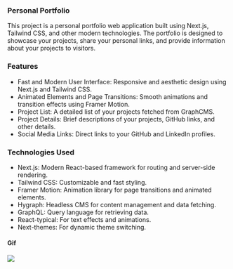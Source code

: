### Personal Portfolio

This project is a personal portfolio web application built using Next.js, Tailwind CSS, and other modern technologies. The portfolio is designed to showcase your projects, share your personal links, and provide information about your projects to visitors.

### Features

- Fast and Modern User Interface: Responsive and aesthetic design using Next.js and Tailwind CSS.
- Animated Elements and Page Transitions: Smooth animations and transition effects using Framer Motion.
- Project List: A detailed list of your projects fetched from GraphCMS.
- Project Details: Brief descriptions of your projects, GitHub links, and other details.
- Social Media Links: Direct links to your GitHub and LinkedIn profiles.

### Technologies Used

- Next.js: Modern React-based framework for routing and server-side rendering.
- Tailwind CSS: Customizable and fast styling.
- Framer Motion: Animation library for page transitions and animated elements.
- Hygraph: Headless CMS for content management and data fetching.
- GraphQL: Query language for retrieving data.
- React-typical: For text effects and animations.
- Next-themes: For dynamic theme switching.

#### Gif

<img src="myportfolio.gif"/>

